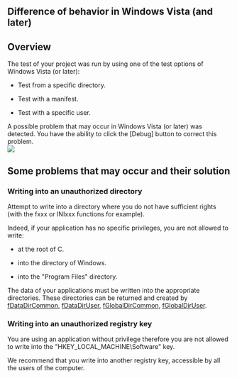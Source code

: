 
## Difference of behavior in Windows Vista (and later)
			



<a name="NOTE1"></a>
<a name="NOTE1_1"></a>


## Overview
<a name="overview_ELTTEXTE000109"></a>
The test of your project was run by using one of the test options of Windows Vista (or later):

- Test from a specific directory.

- Test with a manifest.

- Test with a specific user.




A possible problem that may occur in Windows Vista (or later) was detected. You have the ability to click the [Debug] button to correct this problem. <br>![](https://doc.pcsoft.fr/en-US/images/image.awp?langid=3&name=Erreur_Vista.gif)


<a name="NOTE2"></a>
<a name="NOTE2_1"></a>


## Some problems that may occur and their solution
<a name="some_problems_that_may_occur_and_their_solution_ELTTEXTE000133"></a>


### Writing into an unauthorized directory
<a name="writing_into_unauthorized_directory_ELTPARAGRAPHE000031"></a>

Attempt to write into a directory where you do not have sufficient rights (with the fxxx or INIxxx functions for example).

Indeed, if your application has no specific privileges, you are not allowed to write:

- at the root of C.

- into the directory of Windows.

- into the "Program Files" directory.




The data of your applications must be written into the appropriate directories. These directories can be returned and created by [fDataDirCommon](../WDLang1/3036070.md), [fDataDirUser](../WDLang1/3036071.md), [fGlobalDirCommon](../WDLang1/3036072.md), [fGlobalDirUser](../WDLang1/3036073.md).
<a name="NOTE2_2"></a>


### Writing into an unauthorized registry key
<a name="writing_into_unauthorized_registry_key_ELTPARAGRAPHE000058"></a>

You are using an application without privilege therefore you are not allowed to write into the "HKEY_LOCAL_MACHINE\\Software" key.

We recommend that you write into another registry key, accessible by all the users of the computer.


